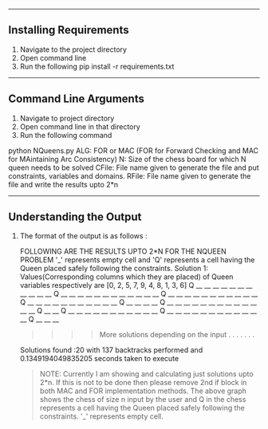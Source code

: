 -----------------------
Installing Requirements
-----------------------
1) Navigate to the project directory
2) Open command line 
3) Run the following
  pip install -r requirements.txt
  
  
----------------------
Command Line Arguments
----------------------
1) Navigate to project directory
2) Open command line in that directory
3) Run the following command
	
  python NQueens.py <ALG> <N> <CFile>  <RFile>
  ALG: FOR or MAC   (FOR for Forward Checking and MAC for MAintaining Arc Consistency)
  N: Size of the chess board for which N queen needs to be solved
  CFile: File name given to generate the file and put constraints, variables and domains.
  RFile: File name given to generate the file and write the results upto 2*n 


------------------------
Understanding the Output
------------------------

1) The format of the output is as follows :

	FOLLOWING ARE THE RESULTS UPTO 2*N FOR THE NQUEEN PROBLEM
    '_' represents empty cell and 'Q' represents a cell having the Queen placed safely following the constraints.
    Solution 1: Values(Corresponding columns which they are placed) of Queen variables respectively are [0, 2, 5, 7, 9, 4, 8, 1, 3, 6]
    Q __ __ __ __ __ __ __ __ __
    __ __ Q __ __ __ __ __ __ __
    __ __ __ __ __ Q __ __ __ __
    __ __ __ __ __ __ __ Q __ __
    __ __ __ __ __ __ __ __ __ Q
    __ __ __ __ Q __ __ __ __ __
    __ __ __ __ __ __ __ __ Q __
    __ Q __ __ __ __ __ __ __ __
    __ __ __ Q __ __ __ __ __ __
    __ __ __ __ __ __ Q __ __ __
    >>>>More solutions depending on the input
    .
    .
    .
    .
    .
    .
    .
    >>>>
    Solutions found :20 with 137 backtracks performed and 0.1349194049835205 seconds taken to execute
    >NOTE: Currently I am showing and calculating just solutions upto 2*n. If this is not to be done then please remove 2nd if block in both MAC and FOR implementation methods.
    The above graph shows the chess of size n input by the user and 
    Q in the chess represents a cell having the Queen placed safely following the constraints.
    '_' represents empty cell.
    
    